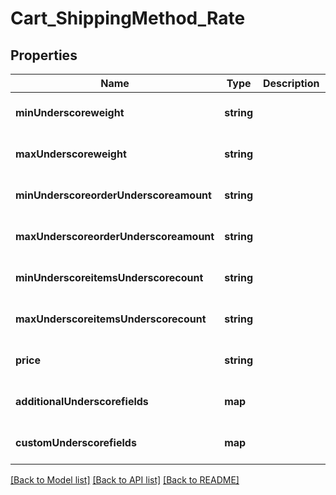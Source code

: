 # Cart_ShippingMethod_Rate

## Properties
Name | Type | Description | Notes
------------ | ------------- | ------------- | -------------
**minUnderscoreweight** | **string** |  | [optional] [default to null]
**maxUnderscoreweight** | **string** |  | [optional] [default to null]
**minUnderscoreorderUnderscoreamount** | **string** |  | [optional] [default to null]
**maxUnderscoreorderUnderscoreamount** | **string** |  | [optional] [default to null]
**minUnderscoreitemsUnderscorecount** | **string** |  | [optional] [default to null]
**maxUnderscoreitemsUnderscorecount** | **string** |  | [optional] [default to null]
**price** | **string** |  | [optional] [default to null]
**additionalUnderscorefields** | **map** |  | [optional] [default to null]
**customUnderscorefields** | **map** |  | [optional] [default to null]

[[Back to Model list]](../README.md#documentation-for-models) [[Back to API list]](../README.md#documentation-for-api-endpoints) [[Back to README]](../README.md)


